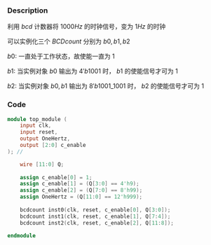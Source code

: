 ### Description
利用 $bcd$ 计数器将 $1000Hz$ 的时钟信号，变为 $1Hz$ 的时钟

可以实例化三个 $BCDcount$ 分别为 $b0, b1, b2$

$b0$: 一直处于工作状态，故使能一直为 $1$

$b1$: 当实例对象 $b0$ 输出为 $4'b1001$ 时， $b1$ 的使能信号才可为 $1$

$b2$: 当实例对象 $b0, b1$ 输出为 $8'b1001\_1001$ 时， $b2$ 的使能信号才可为 $1$


### Code
``` verilog
module top_module (
    input clk,
    input reset,
    output OneHertz,
    output [2:0] c_enable
); //

    wire [11:0] Q;
    
    assign c_enable[0] = 1;
    assign c_enable[1] = (Q[3:0] == 4'h9);
    assign c_enable[2] = (Q[7:0] == 8'h99);
    assign OneHertz = (Q[11:0] == 12'h999);
    
    bcdcount inst0(clk, reset, c_enable[0], Q[3:0]);
    bcdcount inst1(clk, reset, c_enable[1], Q[7:4]);
    bcdcount inst2(clk, reset, c_enable[2], Q[11:8]);

endmodule
```
